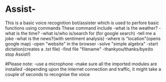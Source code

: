 # Assist-
This is a basic voice recognition bot/assister which is used to perfore basic functions using commands
These command include
-what is the weather?
-what is the time?
-what is/who is/search for (for google search)
-tell me a joke
-what is the news?(with sentiment analysis)
-where is "location"(opens google map)
-open "website" in the browser
-solve "simple algebra"
-start dictation(creates a .txt file)
-find  file "filename"
-thankyou/thanks/bye(to stop Assist!)


#Please note:
-use a microphone 
-make sure all the imported modules are installed
-depending upon the internet connection and traffic, it might take a couple of seconds to recognise the voice
